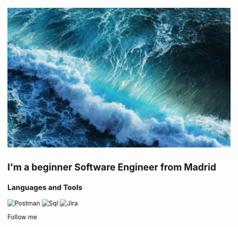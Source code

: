 ![Header](https://github.com/MedullaKs/MedullaKs/blob/main/assets/High_resolution_wallpaper_background_ID_77701316882.jpg)

## I'm a beginner Software Engineer from Madrid

### Languages and Tools
![Postman](https://img.shields.io/badge/-Postman-006262?style=for-the-badge&logo=Postman)
![Sql](https://img.shields.io/badge/-Sql-006262?style=for-the-badge&logo=mysql&logoColor=DE8B00)
![Jira](https://img.shields.io/badge/-Jira-006262?style=for-the-badge&logo=Jira&logoColor=0D79F7)

Follow me